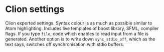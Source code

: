 # Clion settings
Clion exported settings. Syntax colour is as much as possible similar to Atom highlighting. Includes live templates of boost library, SFML, compiler flags. If you type `file`, code which enables to read input from a file is generated. Another option is to write down `sync_stdio_off`, which as the text says, switches off synchronisation with stdio buffers.

